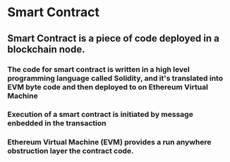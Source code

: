 # Smart Contract

## Smart Contract is a piece of code deployed in a blockchain node.

### The code for smart contract is written in a high level programming language called Solidity, and it's translated into EVM byte code and then deployed to on Ethereum Virtual Machine

### Execution of a smart contract is initiated by message enbedded in the transaction

### Ethereum Virtual Machine (EVM) provides a run anywhere obstruction layer the contract code.

